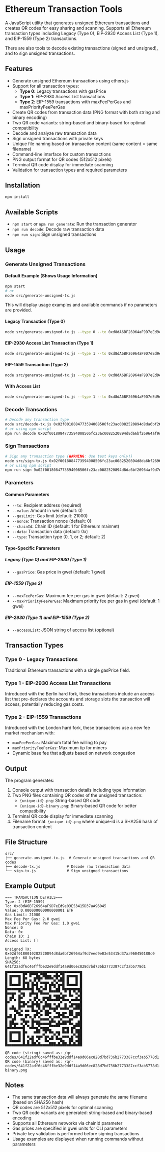 # Ethereum Transaction Tools

A JavaScript utility that generates unsigned Ethereum transactions and creates QR codes for easy sharing and scanning. Supports all Ethereum transaction types including Legacy (Type 0), EIP-2930 Access List (Type 1), and EIP-1559 (Type 2) transactions.

There are also tools to decode existing transactions (signed and unsigned), and to sign unsigned transactions.

## Features

- Generate unsigned Ethereum transactions using ethers.js
- Support for all transaction types:
  - **Type 0**: Legacy transactions with gasPrice
  - **Type 1**: EIP-2930 Access List transactions
  - **Type 2**: EIP-1559 transactions with maxFeePerGas and maxPriorityFeePerGas
- Create QR codes from transaction data (PNG format with both string and binary encoding)
- Two QR code variants: string-based and binary-based for optimal compatibility
- Decode and analyze raw transaction data
- Sign unsigned transactions with private keys
- Unique file naming based on transaction content (same content = same filename)
- Command-line interface for custom transactions
- PNG output format for QR codes (512x512 pixels)
- Terminal QR code display for immediate scanning
- Validation for transaction types and required parameters

## Installation

```bash
npm install
```

## Available Scripts

- `npm start` or `npm run generate`: Run the transaction generator
- `npm run decode`: Decode raw transaction data
- `npm run sign`: Sign unsigned transactions

## Usage

### Generate Unsigned Transactions

#### Default Example (Shows Usage Information)

```bash
npm start
# or
node src/generate-unsigned-tx.js
```

This will display usage examples and available commands if no parameters are provided.

#### Legacy Transaction (Type 0)

```bash
node src/generate-unsigned-tx.js --type 0 --to 0xd8dA6BF26964aF9D7eEd9e03E53415D37aA96045 --value 1 --gasPrice 20 --nonce 0 --chainId 1
```

#### EIP-2930 Access List Transaction (Type 1)

```bash
node src/generate-unsigned-tx.js --type 1 --to 0xd8dA6BF26964aF9D7eEd9e03E53415D37aA96045 --value 1 --gasPrice 20 --nonce 0 --chainId 1
```

#### EIP-1559 Transaction (Type 2)

```bash
node src/generate-unsigned-tx.js --type 2 --to 0xd8dA6BF26964aF9D7eEd9e03E53415D37aA96045 --value 1 --maxFeePerGas 2 --maxPriorityFeePerGas 1 --nonce 0 --chainId 1
```

#### With Access List

```bash
node src/generate-unsigned-tx.js --type 1 --to 0xd8dA6BF26964aF9D7eEd9e03E53415D37aA96045 --value 1 --gasPrice 20 --nonce 0 --chainId 1 --accessList '[{"address":"0xd8dA6BF26964aF9D7eEd9e03E53415D37aA96045","storageKeys":["0x0000000000000000000000000000000000000000000000000000000000000001"]}]'
```

### Decode Transactions

```bash
# Decode any transaction type
node src/decode-tx.js 0x02f0018084773594008506fc23ac0082520894d8da6bf26964af9d7eed9e03e53415d37aa9604588016345785d8a000080c0
# or using npm script
npm run decode 0x02f0018084773594008506fc23ac0082520894d8da6bf26964af9d7eed9e03e53415d37aa9604588016345785d8a000080c0
```

### Sign Transactions

```bash
# Sign any transaction type (WARNING: Use test keys only!)
node src/sign-tx.js 0x02f0018084773594008506fc23ac0082520894d8da6bf26964af9d7eed9e03e53415d37aa9604588016345785d8a000080c0 0x1234567890abcdef...
# or using npm script
npm run sign 0x02f0018084773594008506fc23ac0082520894d8da6bf26964af9d7eed9e03e53415d37aa9604588016345785d8a000080c0 0x1234567890abcdef...
```

### Parameters

#### Common Parameters

- `--to`: Recipient address (required)
- `--value`: Amount in wei (default: 0)
- `--gasLimit`: Gas limit (default: 21000)
- `--nonce`: Transaction nonce (default: 0)
- `--chainId`: Chain ID (default: 1 for Ethereum mainnet)
- `--data`: Transaction data (default: 0x)
- `--type`: Transaction type (0, 1, or 2; default: 2)

#### Type-Specific Parameters

##### Legacy (Type 0) and EIP-2930 (Type 1)

- `--gasPrice`: Gas price in gwei (default: 1 gwei)

##### EIP-1559 (Type 2)

- `--maxFeePerGas`: Maximum fee per gas in gwei (default: 2 gwei)
- `--maxPriorityFeePerGas`: Maximum priority fee per gas in gwei (default: 1 gwei)

##### EIP-2930 (Type 1) and EIP-1559 (Type 2)

- `--accessList`: JSON string of access list (optional)

## Transaction Types

### Type 0 - Legacy Transactions

Traditional Ethereum transactions with a single gasPrice field.

### Type 1 - EIP-2930 Access List Transactions

Introduced with the Berlin hard fork, these transactions include an access list that pre-declares the accounts and storage slots the transaction will access, potentially reducing gas costs.

### Type 2 - EIP-1559 Transactions

Introduced with the London hard fork, these transactions use a new fee market mechanism with:

- `maxFeePerGas`: Maximum total fee willing to pay
- `maxPriorityFeePerGas`: Maximum tip for miners
- Dynamic base fee that adjusts based on network congestion

## Output

The program generates:

1. Console output with transaction details including type information
2. Two PNG files containing QR codes of the unsigned transaction:
   - `{unique-id}.png`: String-based QR code
   - `{unique-id}-binary.png`: Binary-based QR code for better compatibility
3. Terminal QR code display for immediate scanning
4. Filename format: `{unique-id}.png` where unique-id is a SHA256 hash of transaction content

## File Structure

```text
src/
├── generate-unsigned-tx.js  # Generate unsigned transactions and QR codes
├── decode-tx.js            # Decode raw transaction data
└── sign-tx.js              # Sign unsigned transactions
```

## Example Output

```text
=== TRANSACTION DETAILS===
Type: 2 (EIP-1559)
To: 0xd8dA6BF26964aF9D7eEd9e03E53415D37aA96045
Value: 0.000000000000000001 ETH
Gas Limit: 21000
Max Fee Per Gas: 2.0 gwei
Max Priority Fee Per Gas: 1.0 gwei
Nonce: 0
Data: 0x
Chain ID: 1
Access List: []

Unsigned TX: 0x02df0180010282520894d8da6bf26964af9d7eed9e03e53415d37aa960450180c0
Length: 68 bytes
SHA256: 641f22adf6c46fffbe32e9ddf14a9d06ec828d7bd736b2773387ccf3ab5778d1
▄▄▄▄▄▄▄▄▄▄▄▄▄▄▄▄▄▄▄▄▄▄▄▄▄▄▄▄▄▄▄▄▄▄▄
█ ▄▄▄▄▄ █▀ █▀▀█▄▀██▄▄ ▄█▄▀█ ▄▄▄▄▄ █
█ █   █ █▀ ▄ █▀█▀ ▀▀▀▀▄▀▄██ █   █ █
█ █▄▄▄█ █▀█ █▄█ ▀▀█▀▄█▄▀▄▄█ █▄▄▄█ █
█▄▄▄▄▄▄▄█▄█▄█ █▄▀▄█ █ ▀▄█ █▄▄▄▄▄▄▄█
█▄▄▄▄ ▀▄▄  ▄█▄▄▀█▄▄▄▀▀▀▀▀▄ ▀ █ ▀▄▀█
█ ▄█  █▄▀  ▀ ▄█  ▄▄▄█ ▀██▄█▀ ▀▀ ▄▀█
█▄▀ ▀ █▄▄ ▄▀▄▀▄▀▄▀▄▀▀▀▀▀▀▄▀▀▀▄▀▀▀▀█
█  ▄  █▄█▀▄▄█▀██ ▄███ ▀▄█  █ ▄█▀███
█ ▀▀█▄▀▄ ▄▄ █▄▄▀▄▀▄▄▀▀█▀ ▀▀▀▀▄▄▀▀▀█
█ ▄ ▄▀█▄ ▄▄  ▄█▀▄ ██▀  ▀█▄█▀ ██ ███
█▀▀▄█  ▄▄▀ ▀▄▀ ▀▄▄▄▄▀▄▀▀▀▄▀▀▀▄▄▀▀ █
█ ██▄▄ ▄▀█▀ █▀██▄▄▄▄█▀▀▄█▄██▀█▄ ▄██
█▄█▄█▄▄▄█ ▀▄█▄▄▀▄▄▄▄▀▀▀▀▀ ▄▄▄ ▄█▀▀█
█ ▄▄▄▄▄ █▄   ▄██ ▀█▀█▄ ▄▄ █▄█ █ ███
█ █   █ █ ▄ ▄ ▄▄▄▀▄▄ ▄▀▄▀ ▄▄▄ ▄▀▄██
█ █▄▄▄█ █ ▄▀█ ▄▀  █▄▀▀ ▀▀█▄  ██ ▄██
█▄▄▄▄▄▄▄█▄█▄██▄█▄▄▄▄███▄█▄██▄█▄█▄██

QR code (string) saved as: /qr-codes/641f22adf6c46fffbe32e9ddf14a9d06ec828d7bd736b2773387ccf3ab5778d1.png
QR code (binary) saved as: /qr-codes/641f22adf6c46fffbe32e9ddf14a9d06ec828d7bd736b2773387ccf3ab5778d1-binary.png
```

## Notes

- The same transaction data will always generate the same filename (based on SHA256 hash)
- QR codes are 512x512 pixels for optimal scanning
- Two QR code variants are generated: string-based and binary-based encoding
- Supports all Ethereum networks via chainId parameter
- Gas prices are specified in gwei units for CLI parameters
- Private key validation is performed before signing transactions
- Usage examples are displayed when running commands without parameters
